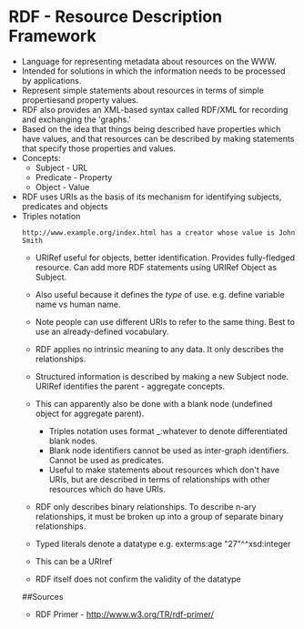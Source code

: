 # RDF - Resource Description Framework

* Language for representing metadata about resources on the WWW.
* Intended for solutions in which the information needs to be processed by
  applications.
* Represent simple statements about resources in terms of simple propertiesand
  property values.
* RDF also provides an XML-based syntax called RDF/XML for recording and
  exchanging the 'graphs.'
* Based on the idea that things being described have properties which have 
  values, and that resources can be described by making statements that 
  specify those properties and values.
* Concepts:
    * Subject - URL
    * Predicate - Property
    * Object - Value
* RDF uses URIs as the basis of its mechanism for identifying subjects, predicates and objects
* Triples notation <subject> <predicate> <object>

```
http://www.example.org/index.html has a creator whose value is John Smith
```

* URIRef useful for objects, better identification. Provides fully-fledged
  resource. Can add more RDF statements using URIRef Object as Subject.
* Also useful because it defines the *type* of use. e.g. define variable name vs
  human name.
* Note people can use different URIs to refer to the same thing. Best to use an
  already-defined vocabulary.

* RDF applies no intrinsic meaning to any data. It only describes the
  relationships.

* Structured information is described by making a new Subject node. URIRef
  identifies the parent - aggregate concepts.
* This can apparently also be done with a blank node (undefined object for aggregate parent).
    * Triples notation uses format _:whatever to denote differentiated blank
      nodes.
    * Blank node identifiers cannot be used as inter-graph identifiers. Cannot
      be used as predicates.
    * Useful to make statements about resources which don't have URIs, but are
      described in terms of relationships with other resources which do have
      URIs.
* RDF only describes binary relationships. To describe n-ary relationships, it
  must be broken up into a group of separate binary relationships.

* Typed literals denote a datatype e.g. exterms:age "27"^^xsd:integer
* This can be a URIref
* RDF itself does not confirm the validity of the datatype

##Sources
* RDF Primer - http://www.w3.org/TR/rdf-primer/
